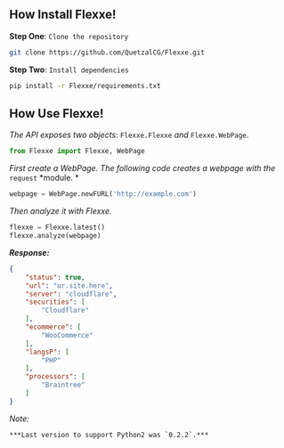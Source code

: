 ## How Install Flexxe!

**Step One**: `Clone the repository`

```bash
git clone https://github.com/QuetzalCG/Flexxe.git
```


**Step Two**: `Install dependencies`

```bash
pip install -r Flexxe/requirements.txt
```



## How Use Flexxe!
*The API exposes two objects*: ``Flexxe.Flexxe`` *and* ``Flexxe.WebPage``. 

```python
from Flexxe import Flexxe, WebPage
```

*First create a WebPage. The following code creates a webpage with the* ``request`` *module. *

```python
webpage = WebPage.newFURL('http://example.com')
```

*Then analyze it with Flexxe.*

```python
flexxe = Flexxe.latest()
flexxe.analyze(webpage)
```

***Response:***
```json
{
    "status": true,
    "url": "ur.site.here",
    "server": "cloudflare",
    "securities": [
        "Cloudflare"
    ],
    "ecommerce": [
        "WooCommerce"
    ],
    "langsP": [
        "PHP"
    ],
    "processors": [
        "Braintree"
    ]
}
```


*Note:*

    ***Last version to support Python2 was `0.2.2`.***  